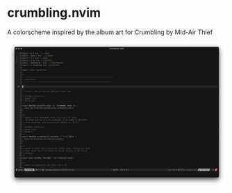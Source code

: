 # crumbling.nvim
A colorscheme inspired by the album art for Crumbling by Mid-Air Thief

<img src="https://github.com/0x706b/crumbling.nvim/blob/ae317a9e5b9fd964ec72e90b6d1bd4d1b3cb68d4/screenshot.png" />
